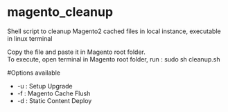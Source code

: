 # magento_cleanup
Shell script to cleanup Magento2 cached files in local instance, executable in linux terminal

Copy the file and paste it in Magento root folder.</br>
To execute, open terminal in Magento root folder, run : sudo sh cleanup.sh</br>
</hr>
#Options available</br>
<ul>
<li> -u : Setup Upgrade </li>
<li> -f : Magento Cache Flush </li>
<li> -d : Static Content Deploy </li>
</ul>
